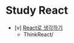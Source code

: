 # Study React 

- [v] [React로 생각하기](https://ko.reactjs.org/docs/thinking-in-react.html)
  - ThinkReact/
